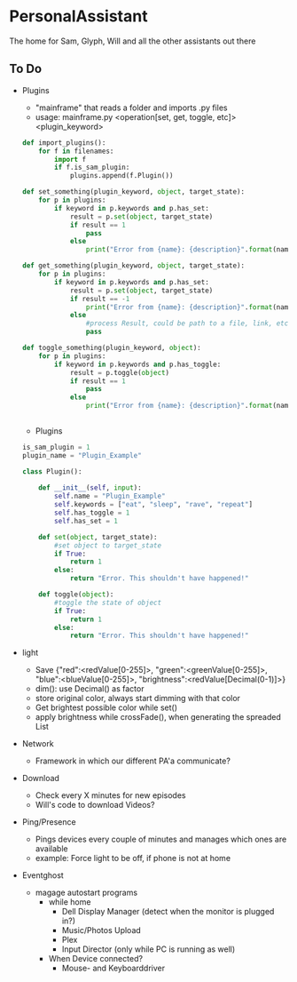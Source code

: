 # PersonalAssistant
The home for Sam, Glyph, Will and all the other assistants out there

## To Do

* Plugins
    - "mainframe" that reads a folder and imports .py files
    - usage: mainframe.py <operation[set, get, toggle, etc]> <plugin_keyword> <data>

    ```python
    def import_plugins():
        for f in filenames:
            import f
            if f.is_sam_plugin:
                plugins.append(f.Plugin())
    
    def set_something(plugin_keyword, object, target_state):
        for p in plugins:
            if keyword in p.keywords and p.has_set:
                result = p.set(object, target_state)
                if result == 1
                    pass
                else
                    print("Error from {name}: {description}".format(name=p.name, description=result))
    
    def get_something(plugin_keyword, object, target_state):
        for p in plugins:
            if keyword in p.keywords and p.has_set:
                result = p.set(object, target_state)
                if result == -1
                    print("Error from {name}: {description}".format(name=p.name, description=result))
                else
                    #process Result, could be path to a file, link, etc
                    pass
    
    def toggle_something(plugin_keyword, object):
        for p in plugins:
            if keyword in p.keywords and p.has_toggle:
                result = p.toggle(object)
                if result == 1
                    pass
                else
                    print("Error from {name}: {description}".format(name=p.name, description=result))
            
    ```
    
    - Plugins

    ```python
    is_sam_plugin = 1
    plugin_name = "Plugin_Example"
    
    class Plugin():
        
        def __init__(self, input):
            self.name = "Plugin_Example"
            self.keywords = ["eat", "sleep", "rave", "repeat"]
            self.has_toggle = 1
            self.has_set = 1
    
        def set(object, target_state):
            #set object to target_state
            if True:
                return 1
            else: 
                return "Error. This shouldn't have happened!"
    
        def toggle(object):
            #toggle the state of object
            if True:
                return 1
            else: 
                return "Error. This shouldn't have happened!"     
    ```


* light
    - Save {"red":<redValue[0-255]>, "green":<greenValue[0-255]>, "blue":<blueValue[0-255]>, "brightness":<redValue[Decimal(0-1)]>}
    - dim(): use Decimal() as factor 
    - store original color, always start dimming with that color
    - Get brightest possible color while set()
    - apply brightness while crossFade(), when generating the spreaded List

* Network
    - Framework in which our different PA'a communicate?

* Download
    - Check every X minutes for new episodes
    - Will's code to download Videos?

* Ping/Presence
    - Pings devices every couple of minutes and manages which ones are available
    - example: Force light to be off, if phone is not at home

* Eventghost 
    - magage autostart programs
        - while home
            - Dell Display Manager (detect when the monitor is plugged in?)
            - Music/Photos Upload
            - Plex
            - Input Director (only while PC is running as well)
        - When Device connected?
            - Mouse- and Keyboarddriver